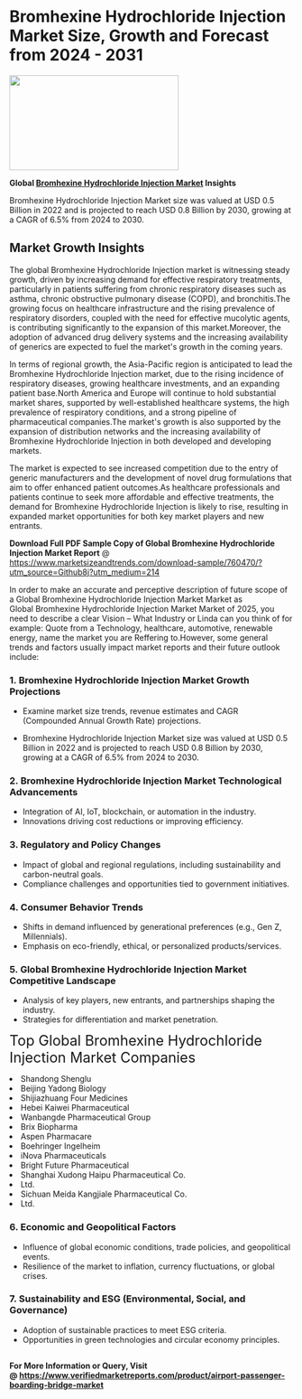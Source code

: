 <H1>Bromhexine Hydrochloride Injection Market Size, Growth and Forecast from 2024 - 2031</H1><img class="aligncenter size-medium wp-image-584254" src="https://thirdeyenews.in/wp-content/uploads/2024/09/Global-Market-Research-300x168.jpeg" alt="" width="300" height="168" /><p><strong>Global&nbsp;<a href="https://www.marketsizeandtrends.com/download-sample/760470/?utm_source=Github8j?utm_medium=214">Bromhexine Hydrochloride Injection Market</a> Insights</strong></p><p>Bromhexine Hydrochloride Injection Market size was valued at USD 0.5 Billion in 2022 and is projected to reach USD 0.8 Billion by 2030, growing at a CAGR of 6.5% from 2024 to 2030.</p><p><h2>Market Growth Insights</h2> <p>The global Bromhexine Hydrochloride Injection market is witnessing steady growth, driven by increasing demand for effective respiratory treatments, particularly in patients suffering from chronic respiratory diseases such as asthma, chronic obstructive pulmonary disease (COPD), and bronchitis.The growing focus on healthcare infrastructure and the rising prevalence of respiratory disorders, coupled with the need for effective mucolytic agents, is contributing significantly to the expansion of this market.Moreover, the adoption of advanced drug delivery systems and the increasing availability of generics are expected to fuel the market's growth in the coming years.</p> <p>In terms of regional growth, the Asia-Pacific region is anticipated to lead the Bromhexine Hydrochloride Injection market, due to the rising incidence of respiratory diseases, growing healthcare investments, and an expanding patient base.North America and Europe will continue to hold substantial market shares, supported by well-established healthcare systems, the high prevalence of respiratory conditions, and a strong pipeline of pharmaceutical companies.The market's growth is also supported by the expansion of distribution networks and the increasing availability of Bromhexine Hydrochloride Injection in both developed and developing markets.</p> <p>The market is expected to see increased competition due to the entry of generic manufacturers and the development of novel drug formulations that aim to offer enhanced patient outcomes.As healthcare professionals and patients continue to seek more affordable and effective treatments, the demand for Bromhexine Hydrochloride Injection is likely to rise, resulting in expanded market opportunities for both key market players and new entrants.</p> <p><span class=""><strong>Download Full PDF Sample Copy of Global Bromhexine Hydrochloride Injection Market Report</strong> @ <a href="https://www.marketsizeandtrends.com/download-sample/760470/?utm_source=Github8j?utm_medium=214" target="_blank">https://www.marketsizeandtrends.com/download-sample/760470/?utm_source=Github8j?utm_medium=214</a></span></p><p>In order to make an accurate and perceptive description of future scope of a Global&nbsp;Bromhexine Hydrochloride Injection Market Market as Global&nbsp;Bromhexine Hydrochloride Injection Market Market of 2025, you need to describe a clear Vision &ndash; What Industry or Linda can you think of for example: Quote from a Technology, healthcare, automotive, renewable energy, name the market you are Reffering to.However, some general trends and factors usually impact market reports and their future outlook include:</p><h3>1.&nbsp;<strong>Bromhexine Hydrochloride Injection Market Growth Projections</strong></h3><ul><li>Examine market size trends, revenue estimates and CAGR (Compounded Annual Growth Rate) projections.</li><li><p>Bromhexine Hydrochloride Injection Market size was valued at USD 0.5 Billion in 2022 and is projected to reach USD 0.8 Billion by 2030, growing at a CAGR of 6.5% from 2024 to 2030.</p></li></ul><h3>2.&nbsp;<strong>Bromhexine Hydrochloride Injection Market Technological Advancements</strong></h3><ul><li>Integration of AI, IoT, blockchain, or automation in the industry.</li><li>Innovations driving cost reductions or improving efficiency.</li></ul><h3>3.&nbsp;<strong>Regulatory and Policy Changes</strong></h3><ul><li>Impact of global and regional regulations, including sustainability and carbon-neutral goals.</li><li>Compliance challenges and opportunities tied to government initiatives.</li></ul><h3>4.&nbsp;<strong>Consumer Behavior Trends</strong></h3><ul><li>Shifts in demand influenced by generational preferences (e.g., Gen Z, Millennials).</li><li>Emphasis on eco-friendly, ethical, or personalized products/services.</li></ul><h3>5.&nbsp;<strong>Global Bromhexine Hydrochloride Injection Market Competitive Landscape</strong></h3><ul><li>Analysis of key players, new entrants, and partnerships shaping the industry.</li><li>Strategies for differentiation and market penetration.</li></ul><p data-pm-slice="1 1 []"><span style="color: inherit; font-family: inherit; font-size: 25px;">Top Global Bromhexine Hydrochloride Injection Market Companies</span></p><div class="" data-test-id=""><p><li>Shandong Shenglu</li><li> Beijing Yadong Biology</li><li> Shijiazhuang Four Medicines</li><li> Hebei Kaiwei Pharmaceutical</li><li> Wanbangde Pharmaceutical Group</li><li> Brix Biopharma</li><li> Aspen Pharmacare</li><li> Boehringer Ingelheim</li><li> iNova Pharmaceuticals</li><li> Bright Future Pharmaceutical</li><li> Shanghai Xudong Haipu Pharmaceutical Co.</li><li> Ltd.</li><li> Sichuan Meida Kangjiale Pharmaceutical Co.</li><li> Ltd.</li></p></div><h3>6.&nbsp;<strong>Economic and Geopolitical Factors</strong></h3><ul><li>Influence of global economic conditions, trade policies, and geopolitical events.</li><li>Resilience of the market to inflation, currency fluctuations, or global crises.</li></ul><h3>7.&nbsp;<strong>Sustainability and ESG (Environmental, Social, and Governance)</strong></h3><ul><li>Adoption of sustainable practices to meet ESG criteria.</li><li>Opportunities in green technologies and circular economy principles.</li></ul><h2><strong style="font-size: 14px;">For More Information or Query, Visit @&nbsp;</strong><a style="background-color: #ffffff; font-size: 14px;" href="https://www.marketsizeandtrends.com/report/bromhexine-hydrochloride-injection-market/" target="_blank">https://www.verifiedmarketreports.com/product/airport-passenger-boarding-bridge-market</a></h2>